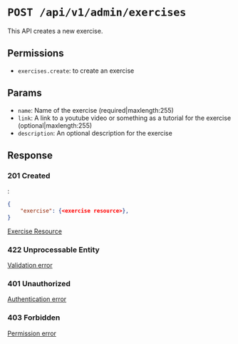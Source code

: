 # `POST /api/v1/admin/exercises`
This API creates a new exercise.


## Permissions

- `exercises.create`: to create an exercise

## Params

- `name`: Name of the exercise (required|maxlength:255)
- `link`: A link to a youtube video or something as a tutorial for the exercise (optional|maxlength:255)
- `description`: An optional description for the exercise

## Response

### 201 Created
:
```json
{
    "exercise": {<exercise resource>},
}
```

[Exercise Resource](../../resources/exercise.md)

### 422 Unprocessable Entity
[Validation error](../../validation-errors.md)

### 401 Unauthorized
[Authentication error](../../authentication-errors.md)

### 403 Forbidden
[Permission error](../../permission-errors.md)
